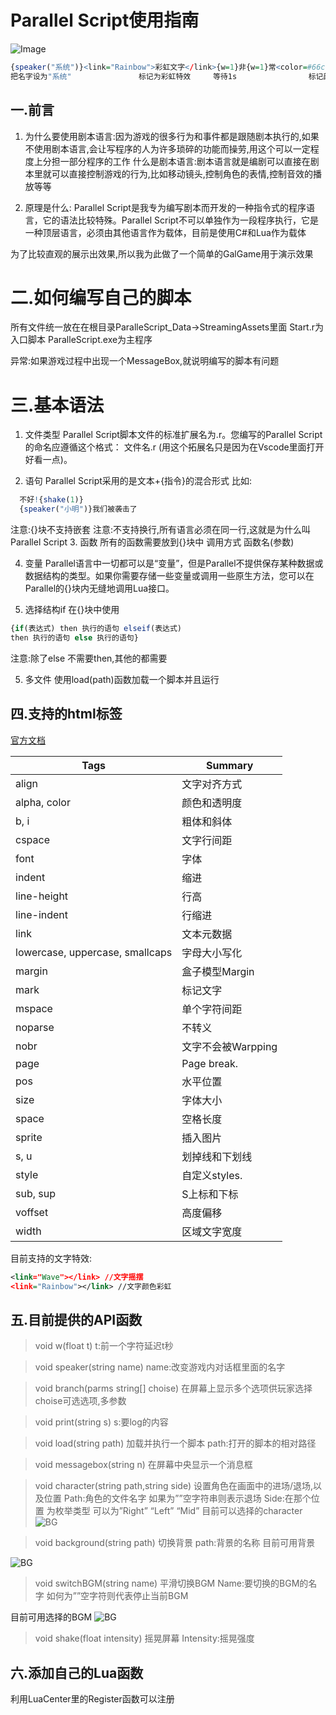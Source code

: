 # Parallel Script使用指南

![Image](https://enderhorror.github.io/enderhorror.githubio/Demo.gif)

```R
{speaker("系统")}<link="Rainbow">彩虹文字</link>{w=1}非{w=1}常<color=#66ccff>酷炫</color>
把名字设为"系统"               标记为彩虹特效     等待1s                标记颜色
```

## 一.前言
1. 为什么要使用剧本语言:因为游戏的很多行为和事件都是跟随剧本执行的,如果不使用剧本语言,会让写程序的人为许多琐碎的功能而操劳,用这个可以一定程度上分担一部分程序的工作
什么是剧本语言:剧本语言就是编剧可以直接在剧本里就可以直接控制游戏的行为,比如移动镜头,控制角色的表情,控制音效的播放等等
 
2. 原理是什么: Parallel Script是我专为编写剧本而开发的一种指令式的程序语言，它的语法比较特殊。Parallel Script不可以单独作为一段程序执行，它是一种顶层语言，必须由其他语言作为载体，目前是使用C#和Lua作为载体
 
 
为了比较直观的展示出效果,所以我为此做了一个简单的GalGame用于演示效果

# 二.如何编写自己的脚本
所有文件统一放在在根目录ParalleScript_Data->StreamingAssets里面
Start.r为入口脚本
ParalleScript.exe为主程序

异常:如果游戏过程中出现一个MessageBox,就说明编写的脚本有问题

# 三.基本语法
1. 文件类型
Parallel Script脚本文件的标准扩展名为.r。您编写的Parallel Script的命名应遵循这个格式：
文件名.r
(用这个拓展名只是因为在Vscode里面打开好看一点)。
 
2. 语句
Parallel Script采用的是文本+{指令}的混合形式
比如:
```R
  不好!{shake(1)}
  {speaker("小明")}我们被袭击了
```
注意:{}块不支持嵌套
注意:不支持换行,所有语言必须在同一行,这就是为什么叫Parallel Script
3. 函数
所有的函数需要放到{}块中
调用方式 函数名(参数)
 
4. 变量
Parallel语言中一切都可以是“变量”，但是Parallel不提供保存某种数据或数据结构的类型。如果你需要存储一些变量或调用一些原生方法，您可以在Parallel的{}块内无缝地调用Lua接口。
 
5. 选择结构if
在{}块中使用
```R
{if(表达式) then 执行的语句 elseif(表达式) 
then 执行的语句 else 执行的语句}
```
注意:除了else 不需要then,其他的都需要
 
5. 多文件
使用load(path)函数加载一个脚本并且运行 

## 四.支持的html标签

[官方文档](http://digitalnativestudios.com/textmeshpro/docs/rich-text/)

|Tags	| Summary|
|----|----|
|align |	文字对齐方式
|alpha, color |	颜色和透明度
|b, i |	粗体和斜体
|cspace |	文字行间距
|font |	字体
|indent	| 缩进
|line-height |	行高
|line-indent |	行缩进
|link |	文本元数据
|lowercase, uppercase, smallcaps |	字母大小写化
|margin |	盒子模型Margin
|mark|	标记文字
|mspace|	单个字符间距
|noparse|	不转义
|nobr|	文字不会被Warpping
|page|	Page break.
|pos|	水平位置
|size|	字体大小
|space|	空格长度
|sprite|	插入图片
|s, u	| 划掉线和下划线
|style|	自定义styles.
|sub, sup	|S上标和下标
|voffset	| 高度偏移
|width	|区域文字宽度


目前支持的文字特效:
```xml
<link="Wave"></link> //文字摇摆
<link="Rainbow"></link> //文字颜色彩虹
```

## 五.目前提供的API函数
>void w(float t)
 t:前一个字符延迟t秒

>void speaker(string name)
name:改变游戏内对话框里面的名字

>void branch(parms string[] choise)
在屏幕上显示多个选项供玩家选择
choise可选选项,多参数

>void print(string s)
s:要log的内容

>void load(string path)
加载并执行一个脚本
path:打开的脚本的相对路径

>void messagebox(string n)
在屏幕中央显示一个消息框

>void character(string path,string side)
设置角色在画面中的进场/退场,以及位置
Path:角色的文件名字 如果为””空字符串则表示退场
Side:在那个位置 为枚举类型 可以为”Right” “Left” “Mid”
目前可以选择的character
![BG](https://enderhorror.github.io/enderhorror.githubio/Chareaters.png)

>void background(string path)
切换背景
path:背景的名称
目前可用背景

![BG](https://enderhorror.github.io/enderhorror.githubio/BG.png)

>void switchBGM(string name)
平滑切换BGM
Name:要切换的BGM的名字 如何为””空字符则代表停止当前BGM

目前可用选择的BGM
![BG](https://enderhorror.github.io/enderhorror.githubio/BGM.png)

>void shake(float intensity)
摇晃屏幕
Intensity:摇晃强度
 
## 六.添加自己的Lua函数

利用LuaCenter里的Register函数可以注册
